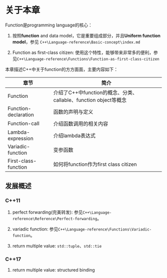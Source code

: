 # 关于本章

Function是programming language的核心：

1)  按照**function** and data model，它是重要组成部分，并且**Uniform function model**，参见 `C++\Language-reference\Basic-concept\index.md`

2) Function as first-class citizen: 使用这个特性，能够带来非常多的便利，参见`C++\Language-reference\Functions\Function-as-first-class-citizen`



本章描述C++中关于function的方方面面，主要内容如下：

| 章节                 | 简介                                                         |
| -------------------- | ------------------------------------------------------------ |
| Function             | 介绍了C++中function的概念、分类、callable、function object等概念 |
| Function-declaration | 函数的声明与定义                                             |
| Function-call        | 介绍函数调用的相关内容                                       |
| Lambda-expression    | 介绍lambda表达式                                             |
| Variadic-function    | 变参函数                                                     |
| First-class-function | 如何将function作为first class citizen                        |

## 发展概述

### C++11

1) perfect forwarding(完美转发): 参见`C++\Language-reference\Reference\Perfect-forwarding`。

2) variadic function: 参见`C++\Language-reference\Functions\Variadic-function`。

3) return multiple value: `std::tuple`、`std::tie`



### C++17

1) return multiple value: structured binding

